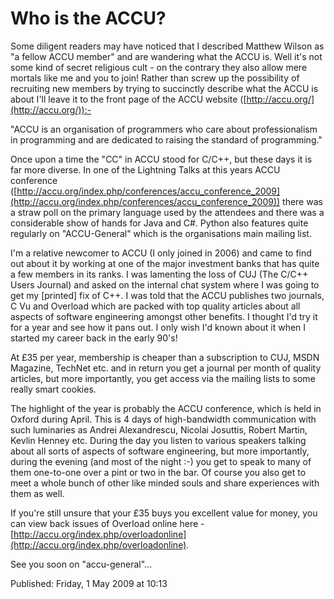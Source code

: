 # Who is the ACCU?

Some diligent readers may have noticed that I described Matthew Wilson as "a fellow ACCU member" and are wandering what the ACCU is. Well it's not some kind of secret religious cult - on the contrary they also allow mere mortals like me and you to join! Rather than screw up the possibility of recruiting new members by trying to succinctly describe what the ACCU is about I'll leave it to the front page of the ACCU website ([http://accu.org/](http://accu.org/)):-

"ACCU is an organisation of programmers who care about professionalism in programming and are dedicated to raising the standard of programming."

Once upon a time the "CC" in ACCU stood for C/C++, but these days it is far more diverse. In one of the Lightning Talks at this years ACCU conference ([http://accu.org/index.php/conferences/accu_conference_2009](http://accu.org/index.php/conferences/accu_conference_2009)) there was a straw poll on the primary language used by the attendees and there was a considerable show of hands for Java and C#. Python also features quite regularly on "ACCU-General" which is the organisations main mailing list.

I'm a relative newcomer to ACCU (I only joined in 2006) and came to find out about it by working at one of the major investment banks that has quite a few members in its ranks. I was lamenting the loss of CUJ (The C/C++ Users Journal) and asked on the internal chat system where I was going to get my [printed] fix of C++. I was told that the ACCU publishes two journals, C Vu and Overload which are packed with top quality articles about all aspects of software engineering amongst other benefits. I thought I'd try it for a year and see how it pans out. I only wish I'd known about it when I started my career back in the early 90's!

At £35 per year, membership is cheaper than a subscription to CUJ, MSDN Magazine, TechNet etc. and in return you get a journal per month of quality articles, but more importantly, you get access via the mailing lists to some really smart cookies.

The highlight of the year is probably the ACCU conference, which is held in Oxford during April. This is 4 days of high-bandwidth communication with such luminaries as Andrei Alexandrescu, Nicolai Josuttis, Robert Martin, Kevlin Henney etc. During the day you listen to various speakers talking about all sorts of aspects of software engineering, but more importantly, during the evening (and most of the night :-) you get to speak to many of them one-to-one over a pint or two in the bar. Of course you also get to meet a whole bunch of other like minded souls and share experiences with them as well.

If you're still unsure that your £35 buys you excellent value for money, you can view back issues of Overload online here - [http://accu.org/index.php/overloadonline](http://accu.org/index.php/overloadonline).

See you soon on "accu-general"...


Published: Friday, 1 May 2009 at 10:13
